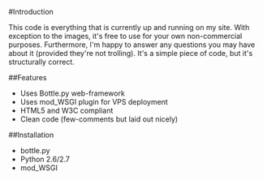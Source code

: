 #Introduction

This code is everything that is currently up and running on my site.  With exception to the images, it's free to use for your own non-commercial purposes.  Furthermore, I'm happy to answer any questions you may have about it (provided they're not trolling).  It's a simple piece of code, but it's structurally correct.

##Features
- Uses Bottle.py web-framework
- Uses mod_WSGI plugin for VPS deployment
- HTML5 and W3C compliant
- Clean code (few-comments but laid out nicely)

##Installation
- bottle.py
- Python 2.6/2.7
- mod_WSGI
